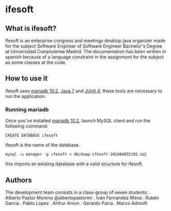 # ifesoft
## What is ifesoft?
Ifesoft is an enterprise congress and meetings desktop java organizer made for the subject Software Engineer of Software Engineer Bachelor's Degree at Universidad Complutense Madrid.
The documentation has been written in spanish because of a language constraint in the assignment for the subject as some classes at the code.
## How to use it
ifesoft uses [mariadb 10.2](https://downloads.mariadb.org/mariadb/10.2.14/), [Java 7](http://www.oracle.com/technetwork/java/javase/downloads/java-archive-downloads-javase7-521261.html) and [JUnit 4](https://junit.org/junit4/); these tools are necessary to run the application.
### Running mariadb
Once you've installed [mariadb 10.2](https://downloads.mariadb.org/mariadb/10.2.14/), launch MySQL client and run the following command:

`CREATE DATABASE ifesoft`

ifesoft is the name of the database.

`mysql -u manager -p ifesoft < db/dump-ifesoft-201804032101.sql`

this imports an existing database with a valid structure for ifesoft.
## Authors
The development team consists in a class-group of seven students:
  . Alberto Pastor Moreno @albertopastormr
  . Iván Fernandez Mena
  . Rubén García
  . Pablo López 
  . Arthur Amon
  . Gerardo Parra
  . Marco Adinolfi
